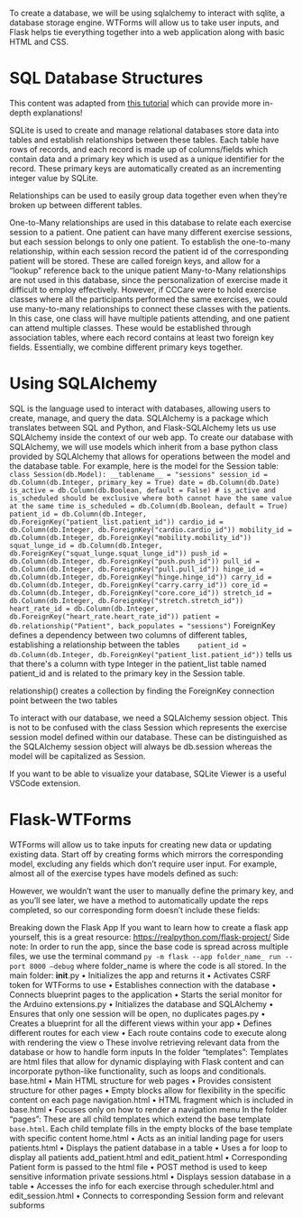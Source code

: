 To create a database, we will be using sqlalchemy to interact with sqlite, a database storage engine. WTForms will allow us to take user inputs, and Flask helps tie everything together into a web application along with basic HTML and CSS. 
# SQL Database Structures
This content was adapted from [this tutorial](https://realpython.com/python-sqlite-sqlalchemy/#structuring-a-database-with-sql) which can provide more in-depth explanations! 

SQLite is used to create and manage relational databases store data into tables and establish relationships between these tables. Each table have rows of records, and each record is made up of columns/fields which contain data and a primary key which is used as a unique identifier for the record. These primary keys are automatically created as an incrementing integer value by SQLite. 

Relationships can be used to easily group data together even when they’re broken up between different tables. 

One-to-Many relationships are used in this database to relate each exercise session to a patient. One patient can have many different exercise sessions, but each session belongs to only one patient. To establish the one-to-many relationship, within each session record the patient id of the corresponding patient will be stored. These are called foreign keys, and allow for a “lookup” reference back to the unique patient
Many-to-Many relationships are not used in this database, since the personalization of exercise made it difficult to employ effectively. However, if CCCare were to hold exercise classes where all the participants performed the same exercises, we could use many-to-many relationships to connect these classes with the patients. In this case, one class will have multiple patients attending, and one patient can attend multiple classes. These would be established through association tables, where each record contains at least two foreign key fields. Essentially, we combine different primary keys together.

# Using SQLAlchemy 
SQL is the language used to interact with databases, allowing users to create, manage, and query the data. SQLAlchemy is a package which translates between SQL and Python, and Flask-SQLAlchemy lets us use SQLAlchemy inside the context of our web app.
To create our database with SQLAlchemy, we will use models which inherit from a base python class provided by SQLAlchemy that allows for operations between the model and the database table. 
For example, here is the model for the Session table:
`class Session(db.Model):
    __tablename__ = "sessions"
    session_id = db.Column(db.Integer, primary_key = True)
    date = db.Column(db.Date)
    is_active = db.Column(db.Boolean, default = False) # is_active and is_scheduled should be exclusive where both cannot have the same value at the same time
    is_scheduled = db.Column(db.Boolean, default = True) 
    patient_id = db.Column(db.Integer, db.ForeignKey("patient_list.patient_id"))
    cardio_id = db.Column(db.Integer, db.ForeignKey("cardio.cardio_id"))
    mobility_id = db.Column(db.Integer, db.ForeignKey("mobility.mobility_id"))
    squat_lunge_id = db.Column(db.Integer, db.ForeignKey("squat_lunge.squat_lunge_id"))
    push_id = db.Column(db.Integer, db.ForeignKey("push.push_id"))
    pull_id = db.Column(db.Integer, db.ForeignKey("pull.pull_id"))
    hinge_id = db.Column(db.Integer, db.ForeignKey("hinge.hinge_id"))
    carry_id = db.Column(db.Integer, db.ForeignKey("carry.carry_id"))
    core_id = db.Column(db.Integer, db.ForeignKey("core.core_id"))
    stretch_id = db.Column(db.Integer, db.ForeignKey("stretch.stretch_id"))
    heart_rate_id = db.Column(db.Integer, db.ForeignKey("heart_rate.heart_rate_id"))
    patient = db.relationship("Patient", back_populates = "sessions")`
ForeignKey defines a dependency between two columns of different tables, establishing a relationship between the tables
`    patient_id = db.Column(db.Integer, db.ForeignKey("patient_list.patient_id"))` tells us that there's a column with type Integer in the patient_list table named patient_id and is related to the primary key in the Session table.

relationship() creates a collection by finding the ForeignKey connection point between the two tables

To interact with our database, we need a SQLAlchemy session object. This is not to be confused with the class Session which represents the exercise session model defined within our database. These can be distinguished as the SQLAlchemy session object will always be db.session whereas the model will be capitalized as Session.

If you want to be able to visualize your database, SQLite Viewer is a useful VSCode extension. 

# Flask-WTForms 
WTForms will allow us to take inputs for creating new data or updating existing data. 
Start off by creating forms which mirrors the corresponding model, excluding any fields which don’t require user input. For example, almost all of the exercise types have models defined as such: 

However, we wouldn’t want the user to manually define the primary key, and as you’ll see later, we have a method to automatically update the reps completed, so our corresponding form doesn’t include these fields: 

 Breaking down the Flask App
If you want to learn how to create a flask app yourself, this is a great resource: https://realpython.com/flask-project/ 
Side note: In order to run the app, since the base code is spread across multiple files, we use the terminal command `py -m flask --app folder_name_ run --port 8000 –debug` where folder_name is where the code is all stored. 
In the main folder:
__init__.py
•	Initializes the app and returns it
•	Activates CSRF token for WTForms to use
•	Establishes connection with the database
•	Connects blueprint pages to the application
•	Starts the serial monitor for the Arduino
extensions.py
•	Initializes the database and SQLAlchemy
•	Ensures that only one session will be open, no duplicates
pages.py
•	Creates a blueprint for all the different views within your app
•	Defines different routes for each view
•	Each route contains code to execute along with rendering the view
o	These involve retrieving relevant data from the database or how to handle form inputs 
In the folder “templates”:
Templates are html files that allow for dynamic displaying with Flask content and can incorporate python-like functionality, such as loops and conditionals.
base.html
•	Main HTML structure for web pages
•	Provides consistent structure for other pages
•	Empty blocks allow for flexibility in the specific content on each page
navigation.html
•	HTML fragment which is included in base.html 
•	Focuses only on how to render a navigation menu
In the folder “pages”: 
These are all child templates which extend the base template `base.html`. Each child template fills in the empty blocks of the base template with specific content
home.html
•	Acts as an initial landing page for users
patients.html
•	Displays the patient database in a table
•	Uses a for loop to display all patients
add_patient.html and edit_patient.html
•	Corresponding Patient form is passed to the html file
•	POST method is used to keep sensitive information private
sessions.html
•	Displays session database in a table
•	Accesses the info for each exercise through
scheduler.html and edit_session.html
•	Connects to corresponding Session form and relevant subforms 
